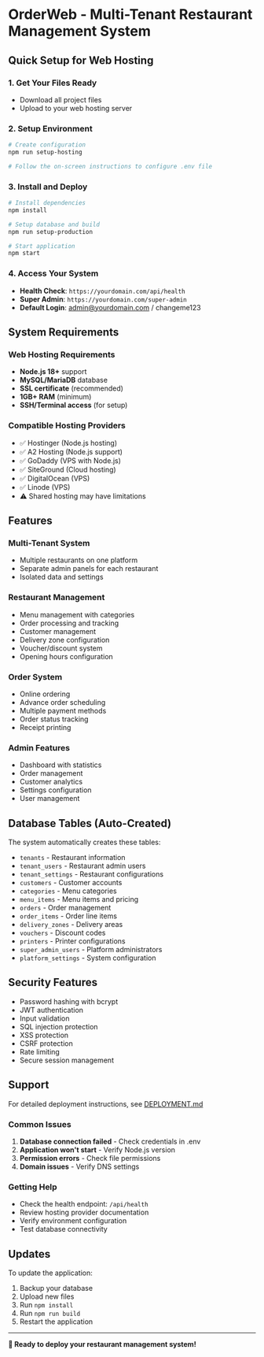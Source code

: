 # OrderWeb - Multi-Tenant Restaurant Management System

## Quick Setup for Web Hosting

### 1. Get Your Files Ready
- Download all project files
- Upload to your web hosting server

### 2. Setup Environment
```bash
# Create configuration
npm run setup-hosting

# Follow the on-screen instructions to configure .env file
```

### 3. Install and Deploy
```bash
# Install dependencies
npm install

# Setup database and build
npm run setup-production

# Start application
npm start
```

### 4. Access Your System
- **Health Check**: `https://yourdomain.com/api/health`
- **Super Admin**: `https://yourdomain.com/super-admin`
- **Default Login**: admin@yourdomain.com / changeme123

## System Requirements

### Web Hosting Requirements
- **Node.js 18+** support
- **MySQL/MariaDB** database
- **SSL certificate** (recommended)
- **1GB+ RAM** (minimum)
- **SSH/Terminal access** (for setup)

### Compatible Hosting Providers
- ✅ Hostinger (Node.js hosting)
- ✅ A2 Hosting (Node.js support)
- ✅ GoDaddy (VPS with Node.js)
- ✅ SiteGround (Cloud hosting)
- ✅ DigitalOcean (VPS)
- ✅ Linode (VPS)
- ⚠️ Shared hosting may have limitations

## Features

### Multi-Tenant System
- Multiple restaurants on one platform
- Separate admin panels for each restaurant
- Isolated data and settings

### Restaurant Management
- Menu management with categories
- Order processing and tracking
- Customer management
- Delivery zone configuration
- Voucher/discount system
- Opening hours configuration

### Order System
- Online ordering
- Advance order scheduling
- Multiple payment methods
- Order status tracking
- Receipt printing

### Admin Features
- Dashboard with statistics
- Order management
- Customer analytics
- Settings configuration
- User management

## Database Tables (Auto-Created)

The system automatically creates these tables:
- `tenants` - Restaurant information
- `tenant_users` - Restaurant admin users
- `tenant_settings` - Restaurant configurations
- `customers` - Customer accounts
- `categories` - Menu categories
- `menu_items` - Menu items and pricing
- `orders` - Order management
- `order_items` - Order line items
- `delivery_zones` - Delivery areas
- `vouchers` - Discount codes
- `printers` - Printer configurations
- `super_admin_users` - Platform administrators
- `platform_settings` - System configuration

## Security Features

- Password hashing with bcrypt
- JWT authentication
- Input validation
- SQL injection protection
- XSS protection
- CSRF protection
- Rate limiting
- Secure session management

## Support

For detailed deployment instructions, see [DEPLOYMENT.md](DEPLOYMENT.md)

### Common Issues
1. **Database connection failed** - Check credentials in .env
2. **Application won't start** - Verify Node.js version
3. **Permission errors** - Check file permissions
4. **Domain issues** - Verify DNS settings

### Getting Help
- Check the health endpoint: `/api/health`
- Review hosting provider documentation
- Verify environment configuration
- Test database connectivity

## Updates

To update the application:
1. Backup your database
2. Upload new files
3. Run `npm install`
4. Run `npm run build`
5. Restart the application

---

**🚀 Ready to deploy your restaurant management system!**
